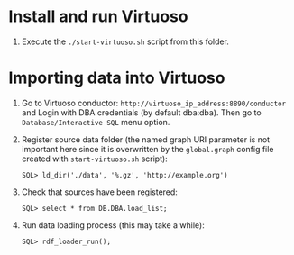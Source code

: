# Install and run Virtuoso

1. Execute the `./start-virtuoso.sh` script from this folder.

# Importing data into Virtuoso

1. Go to Virtuoso conductor: `http://virtuoso_ip_address:8890/conductor` and Login with DBA credentials (by default dba:dba). Then go to `Database/Interactive SQL` menu option.

2. Register source data folder (the named graph URI parameter is not important here since it is overwritten by the `global.graph` config file created with `start-virtuoso.sh` script):

   ```plsql
   SQL> ld_dir('./data', '%.gz', 'http://example.org')
   ```

3. Check that sources have been registered:

   ```plsql
   SQL> select * from DB.DBA.load_list;
   ```

4. Run data loading process (this may take a while):

   ```plsql
   SQL> rdf_loader_run();
   ```
